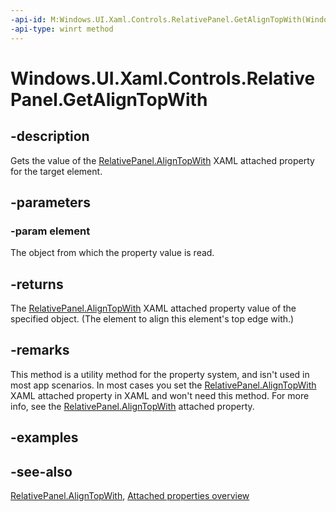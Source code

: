 ```yaml
---
-api-id: M:Windows.UI.Xaml.Controls.RelativePanel.GetAlignTopWith(Windows.UI.Xaml.UIElement)
-api-type: winrt method
---
```


<!-- Method syntax
public object GetAlignTopWith(Windows.UI.Xaml.UIElement element)
-->

# Windows.UI.Xaml.Controls.RelativePanel.GetAlignTopWith

## -description
Gets the value of the [RelativePanel.AlignTopWith](relativepanel_aligntopwith.md) XAML attached property for the target element.



## -parameters
### -param element
The object from which the property value is read.

## -returns
The [RelativePanel.AlignTopWith](relativepanel_aligntopwith.md) XAML attached property value of the specified object. (The element to align this element's top edge with.)

## -remarks
This method is a utility method for the property system, and isn't used in most app scenarios. In most cases you set the [RelativePanel.AlignTopWith](relativepanel_aligntopwith.md) XAML attached property in XAML and won't need this method. For more info, see the [RelativePanel.AlignTopWith](relativepanel_aligntopwith.md) attached property.

## -examples

## -see-also

[RelativePanel.AlignTopWith](relativepanel_aligntopwith.md), [Attached properties overview](/windows/uwp/xaml-platform/attached-properties-overview)
